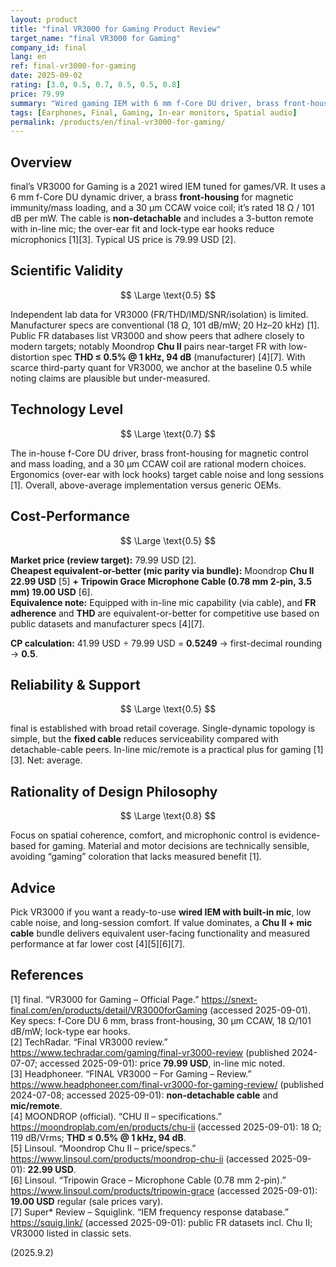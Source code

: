 ```yaml
---
layout: product
title: "final VR3000 for Gaming Product Review"
target_name: "final VR3000 for Gaming"
company_id: final
lang: en
ref: final-vr3000-for-gaming
date: 2025-09-02
rating: [3.0, 0.5, 0.7, 0.5, 0.5, 0.8]
price: 79.99
summary: "Wired gaming IEM with 6 mm f-Core DU driver, brass front-housing, and in-line mic/remote. Smart, comfort-first design but faces heavy value pressure from budget IEMs that match user-facing performance for far less with a detachable cable + mic bundle."
tags: [Earphones, Final, Gaming, In-ear monitors, Spatial audio]
permalink: /products/en/final-vr3000-for-gaming/
---
```

## Overview

final’s VR3000 for Gaming is a 2021 wired IEM tuned for games/VR. It uses a 6 mm f-Core DU dynamic driver, a brass **front-housing** for magnetic immunity/mass loading, and a 30 μm CCAW voice coil; it’s rated 18 Ω / 101 dB per mW. The cable is **non-detachable** and includes a 3-button remote with in-line mic; the over-ear fit and lock-type ear hooks reduce microphonics [1][3]. Typical US price is 79.99 USD [2].

## Scientific Validity

$$ \Large \text{0.5} $$

Independent lab data for VR3000 (FR/THD/IMD/SNR/isolation) is limited. Manufacturer specs are conventional (18 Ω, 101 dB/mW; 20 Hz–20 kHz) [1]. Public FR databases list VR3000 and show peers that adhere closely to modern targets; notably Moondrop **Chu II** pairs near-target FR with low-distortion spec **THD ≤ 0.5% @ 1 kHz, 94 dB** (manufacturer) [4][7]. With scarce third-party quant for VR3000, we anchor at the baseline 0.5 while noting claims are plausible but under-measured.

## Technology Level

$$ \Large \text{0.7} $$

The in-house f-Core DU driver, brass front-housing for magnetic control and mass loading, and a 30 μm CCAW coil are rational modern choices. Ergonomics (over-ear with lock hooks) target cable noise and long sessions [1]. Overall, above-average implementation versus generic OEMs.

## Cost-Performance

$$ \Large \text{0.5} $$

**Market price (review target):** 79.99 USD [2].  
**Cheapest equivalent-or-better (mic parity via bundle):** Moondrop **Chu II** **22.99 USD** [5] **+ Tripowin Grace Microphone Cable (0.78 mm 2-pin, 3.5 mm) 19.00 USD** [6].  
**Equivalence note:** Equipped with in-line mic capability (via cable), and **FR adherence** and **THD** are equivalent-or-better for competitive use based on public datasets and manufacturer specs [4][7].

**CP calculation:** 41.99 USD ÷ 79.99 USD = **0.5249** → first-decimal rounding → **0.5**.

## Reliability & Support

$$ \Large \text{0.5} $$

final is established with broad retail coverage. Single-dynamic topology is simple, but the **fixed cable** reduces serviceability compared with detachable-cable peers. In-line mic/remote is a practical plus for gaming [1][3]. Net: average.

## Rationality of Design Philosophy

$$ \Large \text{0.8} $$

Focus on spatial coherence, comfort, and microphonic control is evidence-based for gaming. Material and motor decisions are technically sensible, avoiding “gaming” coloration that lacks measured benefit [1].

## Advice

Pick VR3000 if you want a ready-to-use **wired IEM with built-in mic**, low cable noise, and long-session comfort. If value dominates, a **Chu II + mic cable** bundle delivers equivalent user-facing functionality and measured performance at far lower cost [4][5][6][7].

## References

[1] final. “VR3000 for Gaming – Official Page.” https://snext-final.com/en/products/detail/VR3000forGaming (accessed 2025-09-01). Key specs: f-Core DU 6 mm, brass front-housing, 30 μm CCAW, 18 Ω/101 dB/mW; lock-type ear hooks.  
[2] TechRadar. “Final VR3000 review.” https://www.techradar.com/gaming/final-vr3000-review (published 2024-07-07; accessed 2025-09-01): price **79.99 USD**, in-line mic noted.  
[3] Headphoneer. “FINAL VR3000 – For Gaming – Review.” https://www.headphoneer.com/final-vr3000-for-gaming-review/ (published 2024-07-08; accessed 2025-09-01): **non-detachable cable** and **mic/remote**.  
[4] MOONDROP (official). “CHU II – specifications.” https://moondroplab.com/en/products/chu-ii (accessed 2025-09-01): 18 Ω; 119 dB/Vrms; **THD ≤ 0.5% @ 1 kHz, 94 dB**.  
[5] Linsoul. “Moondrop Chu II – price/specs.” https://www.linsoul.com/products/moondrop-chu-ii (accessed 2025-09-01): **22.99 USD**.  
[6] Linsoul. “Tripowin Grace – Microphone Cable (0.78 mm 2-pin).” https://www.linsoul.com/products/tripowin-grace (accessed 2025-09-01): **19.00 USD** regular (sale prices vary).  
[7] Super* Review – Squiglink. “IEM frequency response database.” https://squig.link/ (accessed 2025-09-01): public FR datasets incl. Chu II; VR3000 listed in classic sets.

(2025.9.2)


